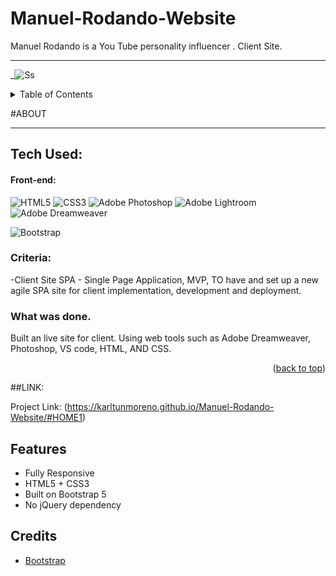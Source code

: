 # Manuel-Rodando-Website
Manuel Rodando is a You Tube personality influencer .  Client Site.
_____________________________________________________________________________________________________________________________________________

_![Ss](https://media-exp1.licdn.com/dms/image/C5622AQFp82Ufn2rSsQ/feedshare-shrink_800/0/1668110597441?e=1671062400&v=beta&t=YGAyYT3_FSQI_rpiMMETty4HqZR9M5bWx_MRtPiUwJY)

<!-- TABLE OF CONTENTS -->
<details>
  <summary>Table of Contents</summary>
  <ol>
    <li>
      <a href="#about-the-project">About The Project</a>
    </li>
    <li>
        <a href="#contact">Contact</a>
    </li>

  </ol>
</details>

<!-- ABOUT THE PROJECT -->
#ABOUT 




_______________________________________________________________________________________________________________________________________________________________

## Tech Used:

  #### Front-end:
 
![HTML5](https://img.shields.io/badge/html5-%23E34F26.svg?logo=html5&logoColor=white&style=for-the-badge)
![CSS3](https://img.shields.io/badge/css3-%231572B6.svg?logo=css3&logoColor=white&style=for-the-badge)
![Adobe Photoshop](https://img.shields.io/badge/adobe%20photoshop-%2331A8FF.svg?style=for-the-badge&logo=adobe%20photoshop&logoColor=white)
![Adobe Lightroom](https://img.shields.io/badge/Adobe%20Lightroom-31A8FF.svg?style=for-the-badge&logo=Adobe%20Lightroom&logoColor=white)
![Adobe Dreamweaver](https://img.shields.io/badge/Adobe%20Dreamweaver-FF61F6.svg?style=for-the-badge&logo=Adobe%20Dreamweaver&logoColor=white)

![Bootstrap](https://img.shields.io/badge/bootstrap-%23563D7C.svg?style=for-the-badge&logo=bootstrap&logoColor=white)

### Criteria:

-Client Site SPA - Single Page Application, MVP, TO have and set up a new agile SPA site for client implementation, development and deployment.

### What was done.

Built an live site for client. Using web tools such as Adobe Dreamweaver, Photoshop, VS code, HTML, AND CSS.


<p align="right">(<a href="#top">back to top</a>)</p>

##LINK:

Project Link: (https://karltunmoreno.github.io/Manuel-Rodando-Website/#HOME1)

<!-- MARKDOWN LINKS & IMAGES -->


## Features

-  Fully Responsive
-  HTML5 + CSS3
-  Built on Bootstrap 5
-  No jQuery dependency



## Credits
- [Bootstrap](http://getbootstrap.com/)

